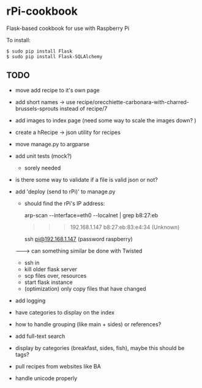 rPi-cookbook
============

Flask-based cookbook for use with Raspberry Pi


To install:

    $ sudo pip install Flask
    $ sudo pip install Flask-SQLAlchemy

TODO
----
 - move add recipe to it's own page 
 - add short names
   -> use recipe/orecchiette-carbonara-with-charred-brussels-sprouts instead
      of recipe/7
 - add images to index page (need some way to scale the images down? )
 - create a hRecipe -> json utility for recipes
 - move manage.py to argparse
 - add unit tests (mock?)
   - sorely needed
 - is there some way to validate if a file is valid json or not?
 - add 'deploy (send to rPi)' to manage.py
   - should find the rPi's IP address:
       
       arp-scan --interface=eth0 --localnet | grep b8:27:eb
       >>> 192.168.1.147	b8:27:eb:83:e4:34	(Unknown)
       
       ssh pi@192.168.1.147 (password raspberry)

   ---> can something similar be done with Twisted

   - ssh in
   - kill older flask server
   - scp files over, resources
   - start flask instance
   - (optimization) only copy files that have changed
 - add logging
 - have categories to display on the index
 - how to handle grouping (like main + sides) or references?
 - add full-text search
 - display by categories (breakfast, sides, fish), maybe this should
   be tags?
 - pull recipes from websites like BA
 - handle unicode properly
